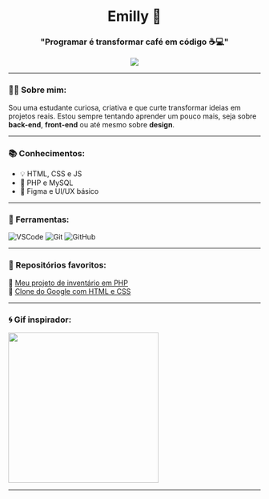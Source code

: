 <h1 align="center">Emilly 👋</h1>
<h3 align="center">"Programar é transformar café em código ☕💻"</h3>

<p align="center">
  <a href="https://www.instagram.com/emilly_santtos.z?igsh=MTJqY3dwMW1tNTFwNQ==">
    <img src="https://img.shields.io/badge/Instagram-E4405F?style=for-the-badge&logo=instagram&logoColor=white"/>
  </a>
</p>

---

### 👨‍💻 Sobre mim:
Sou uma estudante curiosa, criativa e que curte transformar ideias em projetos reais. Estou sempre tentando aprender um pouco mais, seja sobre **back-end**, **front-end** ou até mesmo sobre **design**.

---

### 📚 Conhecimentos:
- 💡 HTML, CSS e JS
- 🐘 PHP e MySQL
- 🎨 Figma e UI/UX básico

---

### 🔧 Ferramentas:
![VSCode](https://img.shields.io/badge/VSCode-007ACC?style=flat-square&logo=visual-studio-code&logoColor=white)
![Git](https://img.shields.io/badge/Git-F05032?style=flat-square&logo=git&logoColor=white)
![GitHub](https://img.shields.io/badge/GitHub-181717?style=flat-square&logo=github&logoColor=white)

---

### 🎉 Repositórios favoritos:
🔗 [Meu projeto de inventário em PHP](https://github.com/SEUUSUARIO/inventario-zelda)  
🔗 [Clone do Google com HTML e CSS](https://github.com/SEUUSUARIO/google-clone)

---

### 🌀 Gif inspirador:
<img src="https://media.giphy.com/media/26tn33aiTi1jkl6H6/giphy.gif" width="300px"/>


---

